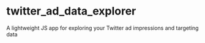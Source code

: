 # twitter_ad_data_explorer
A lightweight JS app for exploring your Twitter ad impressions and targeting data
